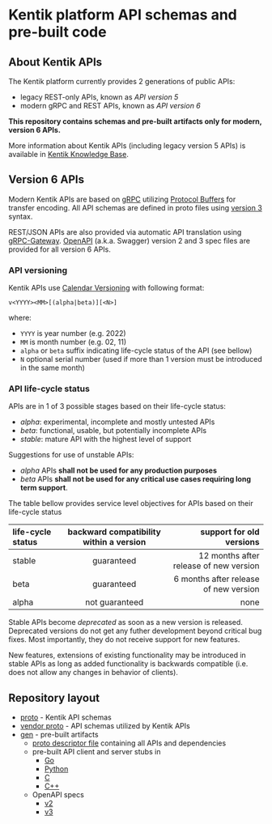 # Kentik platform API schemas and pre-built code

## About Kentik APIs
The Kentik platform currently provides 2 generations of public APIs:
- legacy REST-only APIs, known as *API version 5*
- modern gRPC and REST APIs, known as *API version 6*

**This repository contains schemas and pre-built artifacts only for modern, version 6 APIs.**

More information about Kentik APIs (including legacy version 5 APIs) is available in
[Kentik Knowledge Base](https://kb.kentik.com/v0/Ab09.htm#Ab09-APIs_Overview).

## Version 6 APIs
Modern Kentik APIs are based on [gRPC](https://grpc.io/) utilizing [Protocol Buffers](https://protobuf.dev/) for
transfer encoding. All API schemas are defined in proto files using [version 3](https://protobuf.dev/programming-guides/proto3/) syntax.

REST/JSON APIs are also provided via automatic API translation using
[gRPC-Gateway](https://grpc-ecosystem.github.io/grpc-gateway/). 
[OpenAPI](https://spec.openapis.org/oas/latest.html) (a.k.a. Swagger) version 2 and 3 spec files are provided for all version 6 APIs.

### API versioning
Kentik APIs use [Calendar Versioning](https://calver.org/) with following format:

`v<YYYY><MM>[(alpha|beta)][<N>]`

where:
- `YYYY` is year number (e.g. 2022)
- `MM` is month number (e.g. 02, 11)
- `alpha` or `beta` suffix indicating life-cycle status of the API (see bellow)
- `N` optional serial number (used if more than 1 version must be introduced in the same month)

### API life-cycle status

APIs are in 1 of 3 possible stages based on their life-cycle status:
- *alpha*: experimental, incomplete and mostly untested APIs
- *beta*: functional, usable, but potentially incomplete APIs
- *stable*: mature API with the highest level of support

Suggestions for use of unstable APIs:
- *alpha* APIs **shall not be used for any production purposes**
- *beta* APIs **shall not be used for any critical use cases requiring long term support**.

The table bellow provides service level objectives for APIs based on their life-cycle status

| life-cycle status | backward compatibility within a version |               support for old versions |
|:------------------|:---------------------------------------:|---------------------------------------:|
| stable            |               guaranteed                | 12 months after release of new version |
| beta              |               guaranteed                |  6 months after release of new version |
| alpha             |             not guaranteed              |                                   none |

Stable APIs become *deprecated* as soon as a new version is released. Deprecated versions do not get any futher
development beyond critical bug fixes. Most importantly, they do not receive support for new features.

New features, extensions of existing functionality may be introduced in stable APIs as long as added functionality is
backwards compatible (i.e. does not allow any changes in behavior of clients).

## Repository layout
- [proto](./proto) - Kentik API schemas
- [vendor proto](./protovendor) - API schemas utilized by Kentik APIs
- [gen](./gen) - pre-built artifacts
	- [proto descriptor file](./gen/proto/kentik-all.pb) containing all APIs and dependencies
	- pre-built API client and server stubs in
		- [Go](./gen/go)
		- [Python](./gen/go)
		- [C](./gen/go)
		- [C++](./gen/go)
	- OpenAPI specs
		- [v2](./gen/openapiv2)
		- [v3](./gen/openapiv3)
